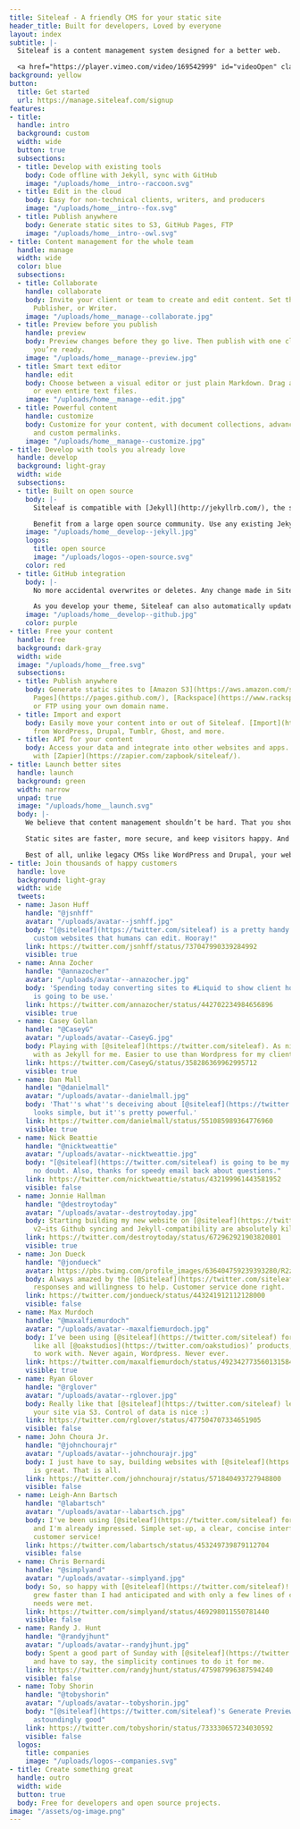 ```yaml
---
title: Siteleaf - A friendly CMS for your static site
header_title: Built for developers, Loved by everyone
layout: index
subtitle: |-
  Siteleaf is a content management system designed for a better web.

  <a href="https://player.vimeo.com/video/169542999" id="videoOpen" class="videoLink white"><svg class="icon icon--play white" x="0px" y="0px" viewBox="0 0 24 24" xml:space="preserve"><g><path d="M21.3,12c0,5.1-4.2,9.3-9.3,9.3S2.7,17.1,2.7,12S6.9,2.7,12,2.7S21.3,6.9,21.3,12z M20,12c0-4.4-3.6-8-8-8s-8,3.6-8,8 s3.6,8,8,8S20,16.4,20,12z M9.3,8l7.3,4l-7.3,4V8z M10.7,13.7l3.2-1.7l-3.2-1.7V13.7z"/></g></svg>Watch the intro</a>
background: yellow
button:
  title: Get started
  url: https://manage.siteleaf.com/signup
features:
- title: 
  handle: intro
  background: custom
  width: wide
  button: true
  subsections:
  - title: Develop with existing tools
    body: Code offline with Jekyll, sync with GitHub
    image: "/uploads/home__intro--raccoon.svg"
  - title: Edit in the cloud
    body: Easy for non-technical clients, writers, and producers
    image: "/uploads/home__intro--fox.svg"
  - title: Publish anywhere
    body: Generate static sites to S3, GitHub Pages, FTP
    image: "/uploads/home__intro--owl.svg"
- title: Content management for the whole team
  handle: manage
  width: wide
  color: blue
  subsections:
  - title: Collaborate
    handle: collaborate
    body: Invite your client or team to create and edit content. Set them as Admin,
      Publisher, or Writer.
    image: "/uploads/home__manage--collaborate.jpg"
  - title: Preview before you publish
    handle: preview
    body: Preview changes before they go live. Then publish with one click whenever
      you’re ready.
    image: "/uploads/home__manage--preview.jpg"
  - title: Smart text editor
    handle: edit
    body: Choose between a visual editor or just plain Markdown. Drag and drop images
      or even entire text files.
    image: "/uploads/home__manage--edit.jpg"
  - title: Powerful content
    handle: customize
    body: Customize for your content, with document collections, advanced metadata,
      and custom permalinks.
    image: "/uploads/home__manage--customize.jpg"
- title: Develop with tools you already love
  handle: develop
  background: light-gray
  width: wide
  subsections:
  - title: Built on open source
    body: |-
      Siteleaf is compatible with [Jekyll](http://jekyllrb.com/), the static site generator for over half a million websites running on GitHub Pages.

      Benefit from a large open source community. Use any existing Jekyll theme, or write your own using [Liquid](https://shopify.github.io/liquid/), [Sass](http://sass-lang.com/), and [CoffeeScript](http://coffeescript.org/). Develop locally and even offline.
    image: "/uploads/home__develop--jekyll.jpg"
    logos:
      title: open source
      image: "/uploads/logos--open-source.svg"
    color: red
  - title: GitHub integration
    body: |-
      No more accidental overwrites or deletes. Any change made in Siteleaf can be synced to [GitHub](https://github.com/), where you can see a log of edits and roll back to any state, giving you a time machine for your content.

      As you develop your theme, Siteleaf can also automatically update to reflect your GitHub commits. Fits right into your existing workflow.
    image: "/uploads/home__develop--github.jpg"
    color: purple
- title: Free your content
  handle: free
  background: dark-gray
  width: wide
  image: "/uploads/home__free.svg"
  subsections:
  - title: Publish anywhere
    body: Generate static sites to [Amazon S3](https://aws.amazon.com/s3/), [GitHub
      Pages](https://pages.github.com/), [Rackspace](https://www.rackspace.com/),
      or FTP using your own domain name.
  - title: Import and export
    body: Easily move your content into or out of Siteleaf. [Import](http://import.jekyllrb.com/)
      from WordPress, Drupal, Tumblr, Ghost, and more.
  - title: API for your content
    body: Access your data and integrate into other websites and apps. Automate tasks
      with [Zapier](https://zapier.com/zapbook/siteleaf/).
- title: Launch better sites
  handle: launch
  background: green
  width: narrow
  unpad: true
  image: "/uploads/home__launch.svg"
  body: |-
    We believe that content management shouldn’t be hard. That you should be able to host your website wherever you want. That websites should be able to outlive their CMS. Our tools should be simple, but never dumbed down.

    Static sites are faster, more secure, and keep visitors happy. And speed matters: According to Google, **nearly half of all visitors will leave a mobile site if the pages don’t load within 3 seconds**.

    Best of all, unlike legacy CMSs like WordPress and Drupal, your website’s entire source code and content are completely portable. Never be locked into a particular service again. An Open Web is a better web.
- title: Join thousands of happy customers
  handle: love
  background: light-gray
  width: wide
  tweets:
  - name: Jason Huff
    handle: "@jsnhff"
    avatar: "/uploads/avatar--jsnhff.jpg"
    body: "[@siteleaf](https://twitter.com/siteleaf) is a pretty handy tool for making
      custom websites that humans can edit. Hooray!"
    link: https://twitter.com/jsnhff/status/737047990339284992
    visible: true
  - name: Anna Zocher
    handle: "@annazocher"
    avatar: "/uploads/avatar--annazocher.jpg"
    body: 'Spending today converting sites to #Liquid to show client how great [@siteleaf](https://twitter.com/siteleaf)
      is going to be use.'
    link: https://twitter.com/annazocher/status/442702234984656896
    visible: true
  - name: Casey Gollan
    handle: "@CaseyG"
    avatar: "/uploads/avatar--CaseyG.jpg"
    body: Playing with [@siteleaf](https://twitter.com/siteleaf). As nimble to build
      with as Jekyll for me. Easier to use than Wordpress for my client.
    link: https://twitter.com/CaseyG/status/358286369962995712
    visible: true
  - name: Dan Mall
    handle: "@danielmall"
    avatar: "/uploads/avatar--danielmall.jpg"
    body: 'That''s what''s deceiving about [@siteleaf](https://twitter.com/siteleaf):
      looks simple, but it''s pretty powerful.'
    link: https://twitter.com/danielmall/status/551085989364776960
    visible: true
  - name: Nick Beattie
    handle: "@nicktweattie"
    avatar: "/uploads/avatar--nicktweattie.jpg"
    body: "[@siteleaf](https://twitter.com/siteleaf) is going to be my CMS of choice,
      no doubt. Also, thanks for speedy email back about questions."
    link: https://twitter.com/nicktweattie/status/432199961443581952
    visible: false
  - name: Jonnie Hallman
    handle: "@destroytoday"
    avatar: "/uploads/avatar--destroytoday.jpg"
    body: Starting building my new website on [@siteleaf](https://twitter.com/siteleaf)
      v2—its Github syncing and Jekyll-compatibility are absolutely killer.
    link: https://twitter.com/destroytoday/status/672962921903820801
    visible: true
  - name: Jon Dueck
    handle: "@jondueck"
    avatar: https://pbs.twimg.com/profile_images/636404759239393280/R2zCmsun_400x400.jpg
    body: Always amazed by the [@Siteleaf](https://twitter.com/siteleaf) team’s quick
      responses and willingness to help. Customer service done right.
    link: https://twitter.com/jondueck/status/443241912112128000
    visible: false
  - name: Max Murdoch
    handle: "@maxalfiemurdoch"
    avatar: "/uploads/avatar--maxalfiemurdoch.jpg"
    body: I’ve been using [@siteleaf](https://twitter.com/siteleaf) for 30 mins and,
      like all [@oakstudios](https://twitter.com/oakstudios)’ products, it’s a dream
      to work with. Never again, Wordpress. Never ever.
    link: https://twitter.com/maxalfiemurdoch/status/492342773560131584
    visible: true
  - name: Ryan Glover
    handle: "@rglover"
    avatar: "/uploads/avatar--rglover.jpg"
    body: Really like that [@siteleaf](https://twitter.com/siteleaf) let's you host
      your site via S3. Control of data is nice :)
    link: https://twitter.com/rglover/status/477504707334651905
    visible: false
  - name: John Choura Jr.
    handle: "@johnchourajr"
    avatar: "/uploads/avatar--johnchourajr.jpg"
    body: I just have to say, building websites with [@siteleaf](https://twitter.com/siteleaf)
      is great. That is all.
    link: https://twitter.com/johnchourajr/status/571840493727948800
    visible: false
  - name: Leigh-Ann Bartsch
    handle: "@labartsch"
    avatar: "/uploads/avatar--labartsch.jpg"
    body: I've been using [@siteleaf](https://twitter.com/siteleaf) for 15 minutes
      and I'm already impressed. Simple set-up, a clear, concise interface, and amazing
      customer service!
    link: https://twitter.com/labartsch/status/453249739879112704
    visible: false
  - name: Chris Bernardi
    handle: "@simplyand"
    avatar: "/uploads/avatar--simplyand.jpg"
    body: So, so happy with [@siteleaf](https://twitter.com/siteleaf)! Client needs
      grew faster than I had anticipated and with only a few lines of code changed,
      needs were met.
    link: https://twitter.com/simplyand/status/469298011550781440
    visible: false
  - name: Randy J. Hunt
    handle: "@randyjhunt"
    avatar: "/uploads/avatar--randyjhunt.jpg"
    body: Spent a good part of Sunday with [@siteleaf](https://twitter.com/siteleaf),
      and have to say, the simplicity continues to do it for me.
    link: https://twitter.com/randyjhunt/status/475987996387594240
    visible: false
  - name: Toby Shorin
    handle: "@tobyshorin"
    avatar: "/uploads/avatar--tobyshorin.jpg"
    body: "[@siteleaf](https://twitter.com/siteleaf)'s Generate Preview feature is
      astoundingly good"
    link: https://twitter.com/tobyshorin/status/733330657234030592
    visible: false
  logos:
    title: companies
    image: "/uploads/logos--companies.svg"
- title: Create something great
  handle: outro
  width: wide
  button: true
  body: Free for developers and open source projects.
image: "/assets/og-image.png"
---
```


